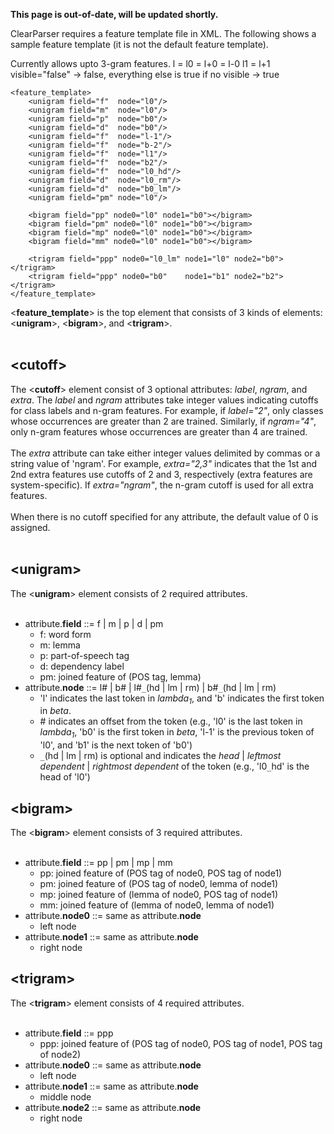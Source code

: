 **This page is out-of-date, will be updated shortly.**

ClearParser requires a feature template file in XML.  The following shows a sample feature template (it is not the default feature template).


Currently allows upto 3-gram features.
l = l0 = l+0 = l-0
l1 = l+1
visible="false" -> false, everything else is true
if no visible -> true

```
<feature_template>
    <unigram field="f"  node="l0"/>
    <unigram field="m"  node="l0"/>
    <unigram field="p"  node="b0"/>
    <unigram field="d"  node="b0"/>
    <unigram field="f"  node="l-1"/>
    <unigram field="f"  node="b-2"/>
    <unigram field="f"  node="l1"/>
    <unigram field="f"  node="b2"/>
    <unigram field="f"  node="l0_hd"/>
    <unigram field="d"  node="l0_rm"/>
    <unigram field="d"  node="b0_lm"/>
    <unigram field="pm" node="l0"/>
		
    <bigram field="pp" node0="l0" node1="b0"></bigram>
    <bigram field="pm" node0="l0" node1="b0"></bigram>
    <bigram field="mp" node0="l0" node1="b0"></bigram>
    <bigram field="mm" node0="l0" node1="b0"></bigram>

    <trigram field="ppp" node0="l0_lm" node1="l0" node2="b0"></trigram>
    <trigram field="ppp" node0="b0"    node1="b1" node2="b2"></trigram>
</feature_template>
```

<**feature\_template**> is the top element that consists of 3 kinds of elements: <**unigram**>, <**bigram**>, and <**trigram**>.
<br><br>

<h2><<b>cutoff</b>></h2>

The <<b>cutoff</b>> element consist of 3 optional attributes: <i>label</i>, <i>ngram</i>, and <i>extra</i>.  The <i>label</i> and <i>ngram</i> attributes take integer values indicating cutoffs for class labels and n-gram features.  For example, if <i>label="2"</i>, only classes whose occurrences are greater than 2 are trained.  Similarly, if <i>ngram="4"</i>, only n-gram features whose occurrences are greater than 4 are trained.<br>
<br>
The <i>extra</i> attribute can take either integer values delimited by commas or a string value of 'ngram'.  For example, <i>extra="2,3"</i> indicates that the 1st and 2nd extra features use cutoffs of 2 and 3, respectively (extra features are system-specific).  If <i>extra="ngram"</i>, the n-gram cutoff is used for all extra features.<br>
<br>
When there is no cutoff specified for any attribute, the default value of 0 is assigned.<br>
<br>
<h2><<b>unigram</b>></h2>

The <<b>unigram</b>> element consists of 2 required attributes.<br>
<br>
<ul><li>attribute.<b>field</b> ::= f | m | p | d | pm<br>
<ul><li>f: word form<br>
</li><li>m: lemma<br>
</li><li>p: part-of-speech tag<br>
</li><li>d: dependency label<br>
</li><li>pm: joined feature of (POS tag, lemma)<br>
</li></ul></li><li>attribute.<b>node</b> ::= l# | b# | l#<code>_</code>(hd | lm | rm) | b#<code>_</code>(hd | lm | rm)<br>
<ul><li>'l' indicates the last token in <i>lambda<sub>1</sub></i>, and 'b' indicates the first token in <i>beta</i>.<br>
</li><li># indicates an offset from the token (e.g., 'l0' is the last token in <i>lambda<sub>1</sub></i>, 'b0' is the first token in <i>beta</i>, 'l-1' is the previous token of 'l0', and 'b1' is the next token of 'b0')<br>
</li><li><code>_</code>(hd | lm | rm) is optional and indicates the <i>head</i> | <i>leftmost dependent</i> | <i>rightmost dependent</i> of the token (e.g., 'l0<code>_</code>hd' is the head of 'l0')</li></ul></li></ul>

<h2><<b>bigram</b>></h2>

The <<b>bigram</b>> element consists of 3 required attributes.<br>
<br>
<ul><li>attribute.<b>field</b> ::= pp | pm | mp | mm<br>
<ul><li>pp: joined feature of (POS tag of node0, POS tag of node1)<br>
</li><li>pm: joined feature of (POS tag of node0, lemma of node1)<br>
</li><li>mp: joined feature of (lemma of node0, POS tag of node1)<br>
</li><li>mm: joined feature of (lemma of node0, lemma of node1)<br>
</li></ul></li><li>attribute.<b>node0</b> ::= same as attribute.<b>node</b>
<ul><li>left node<br>
</li></ul></li><li>attribute.<b>node1</b> ::= same as attribute.<b>node</b>
<ul><li>right node</li></ul></li></ul>

<h2><<b>trigram</b>></h2>

The <<b>trigram</b>> element consists of 4 required attributes.<br>
<br>
<ul><li>attribute.<b>field</b> ::= ppp<br>
<ul><li>ppp: joined feature of (POS tag of node0, POS tag of node1, POS tag of node2)<br>
</li></ul></li><li>attribute.<b>node0</b> ::= same as attribute.<b>node</b>
<ul><li>left node<br>
</li></ul></li><li>attribute.<b>node1</b> ::= same as attribute.<b>node</b>
<ul><li>middle node<br>
</li></ul></li><li>attribute.<b>node2</b> ::= same as attribute.<b>node</b>
<ul><li>right node